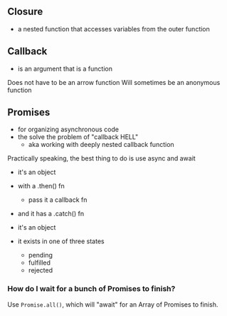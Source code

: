 ## Closure
- a nested function that accesses variables from the outer function

## Callback

- is an argument that is a function

Does not have to be an arrow function
Will sometimes be an anonymous function

## Promises

- for organizing asynchronous code
- the solve the problem of "callback HELL"
    - aka working with deeply nested callback function

Practically speaking, the best thing to do is use async and await

- it's an object
- with a .then() fn
    - pass it a callback fn
- and it has a .catch() fn

- it's an object 
- it exists in one of three states
    - pending
    - fulfilled
    - rejected


### How do I wait for a bunch of Promises to finish?

Use `Promise.all()`, which will "await" for an Array of Promises to finish.


